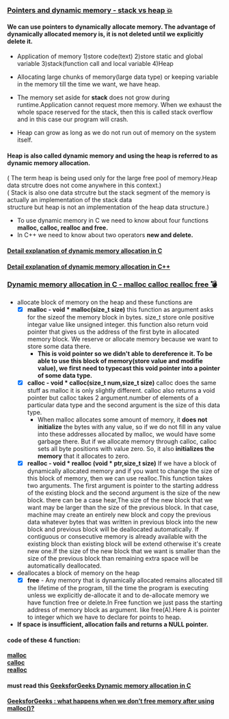 ### [Pointers and dynamic memory - stack vs heap :boom:](https://www.youtube.com/watch?v=_8-ht2AKyH4&list=PL2_aWCzGMAwLZp6LMUKI3cc7pgGsasm2_&index=13&t=764s)    
#### We can use pointers to dynamically allocate memory. The advantage of dynamically allocated memory is, it is not deleted until we explicitly delete it.   
* Application of memory 1)store code(text) 2)store static and global variable 3)stack(function call and local variable 4)Heap  
* Allocating large chunks of memory(large data type) or keeping variable in the memory till the time we want, we have heap.   
* The memory set aside for **stack** does not grow during runtime.Application cannot request more memory. When we exhaust the   
whole space reserved for the stack, then this is called stack overflow and in this case our program will crash.   

* Heap can grow as long as we do not run out of memory on the system itself.   
#### Heap is also called dynamic memory and using the heap is referred to as dynamic memory allocation. 
( The term heap is being used only for the large free pool of memory.Heap data strcutre does not come anywhere in this context.)  
( Stack is also one data strcutre but the stack segment of the memory is actually an implementation of the stack data  
structure but heap is not an implementation of the heap data structure.)  

* To use dynamic memory in C we need to know about four functions **malloc, calloc, realloc and free.**  
* In C++ we need to know about two operators **new and delete.**  
#### [Detail explanation of dynamic memory allocation in C](https://github.com/Durjoy001/Data-Structure-and-Algorithms/blob/master/Pointers/Dynamic%20Memory%20Allocation/Pointers%20and%20dynamic%20memory%20-%20stack%20vs%20heap.c)  
#### [Detail explanation of dynamic memory allocation in C++](https://github.com/Durjoy001/Data-Structure-and-Algorithms/blob/master/Pointers/Dynamic%20Memory%20Allocation/Pointers%20and%20dynamic%20memory%20-%20stack%20vs%20heap.cpp)  

### [Dynamic memory allocation in C - malloc calloc realloc free :bomb:](https://www.youtube.com/watch?v=xDVC3wKjS64&list=PL2_aWCzGMAwLZp6LMUKI3cc7pgGsasm2_&index=13)  
 * allocate block of memory on the heap and these functions are   
   - [x] **malloc -  void * malloc(size_t size)** this function as argument asks for the sizeof the memory block in bytes. size_t store onle positive integar value like unsigned integer. this function also return void pointer that gives us the address of the first byte in allocated memory block. We reserve or allocate memory because we want to store some data there.  
        * **This is void pointer so we didn't able to dereference it. To be able to use this block of memory(store value and modifie value), we first need to typecast this void pointer into a pointer of some data type.**
   - [x] **calloc - void * calloc(size_t num,size_t size)**  calloc does the same stuff as malloc it is only slightly different. calloc also returns a void pointer but calloc takes 2 argument.number of elements of a particular data type and the second argument is the size of this data type.
        *  When malloc allocates some amount of memory, it **does not initialize** the bytes with any value, so if we do not fill in any value into these addresses allocated by malloc, we would have some garbage there. But if we allocate memory through calloc, calloc sets all byte positions with value zero. So, it also **initializes the memory** that it allocates to zero.
   - [x] **realloc  - void * realloc (void * ptr,size_t size)** If we have a block of dynamically allocated memory and if you want to change the size of this block of memory, then we can use realloc.This function takes two arguments. The first argument is pointer to the starting address of the existing block and the second argument is the size of the new block.  there can be a case hear,The size of the new block that we want may be larger than the size of the previous block. In that case, machine may create an entirely new block and copy the previous data whatever bytes that was written in previous block into the new block and previous block will be deallocated automatically. If contiguous or consecutive memory is already available with the existing block than existing block will be extend otherwise it's create new one.If the size of the new block that we want is smaller than the size of the previous block than remaining extra space will be automatically deallocated.
 * deallocates a block of memory on the heap 
   - [x] **free**  - Any memory that is dynamically allocated remains allocated till the lifetime of the program, till the time the program is executing unless we explicitly de-allocate it and to de-allocate memory we have function free or delete.In Free function we just pass the starting address of memory block as argument.
   like free(A).Here A is pointer to integer which we have to declare for points to heap.  
 * **If space is insufficient, allocation fails and returns a NULL pointer.** 
#### code of these 4 function:    
   [**malloc**](https://github.com/Durjoy001/Data-Structure-and-Algorithms/blob/master/Pointers/Dynamic%20Memory%20Allocation/malloc.c)   
   [**calloc**](https://github.com/Durjoy001/Data-Structure-and-Algorithms/blob/master/Pointers/Dynamic%20Memory%20Allocation/calloc.c)    
   [**realloc**](https://github.com/Durjoy001/Data-Structure-and-Algorithms/blob/master/Pointers/Dynamic%20Memory%20Allocation/realloc.c)    
#### must read this [GeeksforGeeks Dynamic memory allocation in C](https://www.geeksforgeeks.org/dynamic-memory-allocation-in-c-using-malloc-calloc-free-and-realloc/)  
#### [GeeksforGeeks : what happens when we don’t free memory after using malloc()?](https://www.geeksforgeeks.org/what-happens-when-you-dont-free-memory-after-using-malloc/?ref=rp)  

